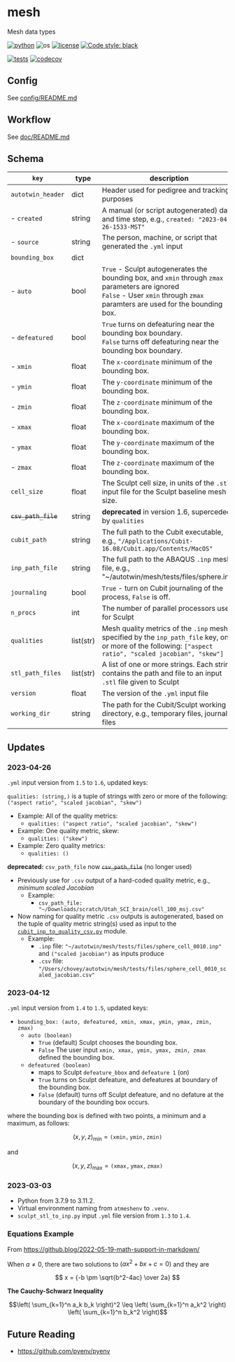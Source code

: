 # mesh

Mesh data types

[![python](https://img.shields.io/badge/python-3.11-blue.svg)](https://www.python.org/)
![os](https://img.shields.io/badge/os-ubuntu%20|%20macos%20|%20windows-blue.svg)
[![license](https://img.shields.io/badge/license-MIT-green.svg)](https://github.com/sandialabs/sibl#license) 
[![Code style: black](https://img.shields.io/badge/code%20style-black-000000.svg)](https://github.com/psf/black)

[![tests](https://github.com/autotwin/mesh/workflows/tests/badge.svg)](https://github.com/autotwin/mesh/actions) [![codecov](https://codecov.io/gh/autotwin/mesh/branch/main/graph/badge.svg?token=XY0UAVX3OD)](https://codecov.io/gh/autotwin/mesh)


## Config

See [config/README.md](config/README.md)

## Workflow

See [doc/README.md](doc/README.md)

## Schema

| `key` | type | description |
| --- | --- | --- |
| `autotwin_header` | dict | Header used for pedigree and tracking purposes
| - `created`       | string | A manual (or script autogenerated) date and time step, e.g., `created: "2023-04-26-1533-MST"`
| - `source`        | string | The person, machine, or script that generated the `.yml` input
`bounding_box` | dict | 
| - `auto`     | bool | `True` - Sculpt autogenerates the bounding box, and `xmin` through `zmax` parameters are ignored </br>`False` - User `xmin` through `zmax` paramters are used for the bounding box.
| - `defeatured` | bool | `True` turns on defeaturing near the bounding box boundary.</br>`False` turns off defeaturing near the bounding box boundary.
| - `xmin` | float | The `x-coordinate` minimum of the bounding box.
| - `ymin` | float | The `y-coordinate` minimum of the bounding box.
| - `zmin` | float | The `z-coordinate` minimum of the bounding box.
| - `xmax` | float | The `x-coordinate` maximum of the bounding box.
| - `ymax` | float | The `y-coordinate` maximum of the bounding box.
| - `zmax` | float | The `z-coordinate` maximum of the bounding box.
| `cell_size` | float | The Sculpt cell size, in units of the `.stl` input file for the Sculpt baseline mesh size.
| ~~`csv_path_file`~~ | string | **deprecated** in version 1.6, superceded by `qualities`
| `cubit_path` | string | The full path to the Cubit executable, e.g., `"/Applications/Cubit-16.08/Cubit.app/Contents/MacOS"`
| `inp_path_file` | string | The full path to the ABAQUS `.inp` mesh file, e.g., "~/autotwin/mesh/tests/files/sphere.inp"
| `journaling` | bool | `True` - turn on Cubit journaling of the process, `False` is off.
| `n_procs` | int | The number of parallel processors uses for Sculpt
| `qualities` | list(str) | Mesh quality metrics of the `.inp` mesh specified by the `inp_path_file` key, one or more of the following: `["aspect ratio", "scaled jacobian", "skew"]`
| `stl_path_files` | list(str) | A list of one or more strings.  Each string contains the path and file to an input `.stl` file given to Sculpt
| `version` | float | The version of the `.yml` input file
| `working_dir` | string | The path for the Cubit/Sculpt working directory, e.g., temporary files, journal files

## Updates

### 2023-04-26

`.yml` input version from `1.5` to `1.6`, updated keys:

 `qualities: (string,)` is a tuple of strings with zero or more of the following: `("aspect ratio", "scaled jacobian", "skew")`
  * Example: All of the quality metrics:
    * `qualities: ("aspect ratio", "scaled jacobian", "skew")`
  * Example: One quality metric, skew:
    * `qualities: ("skew")`
  * Example: Zero quality metrics:
    * `qualities: ()`

**deprecated:** `csv_path_file` now ~~`csv_path_file`~~ (no longer used)
 * Previously use for `.csv` output of a hard-coded quality metric, e.g., *minimum scaled Jacobian*
   * Example:  
     * `csv_path_file: "~/Downloads/scratch/Utah_SCI_brain/cell_100_msj.csv"`
 * Now naming for quality metric `.csv` outputs is autogenerated, based on the tuple of quality metric string(s) used as input to the [`cubit_inp_to_quality_csv.py`](src/atmesh/cubit_inp_to_quality_csv.py) module.
   * Example:
     * `.inp` file: `"~/autotwin/mesh/tests/files/sphere_cell_0010.inp"` and `("scaled jacobian")` as inputs produce
     * `.csv` file: `"/Users/chovey/autotwin/mesh/tests/files/sphere_cell_0010_scaled_jacobian.csv"`

### 2023-04-12

`.yml` input version from `1.4` to `1.5`, updated keys:

* `bounding_box: (auto, defeatured, xmin, xmax, ymin, ymax, zmin, zmax)`
   * `auto (boolean)`
      * `True` (default) Sculpt chooses the bounding box.
      * `False` The user input `xmin, xmax, ymin, ymax, zmin, zmax` defined the bounding box.
   * `defeatured (boolean)`
      * maps to Sculpt `defeature_bbox` and `defeature 1` (on)
      * `True` turns on Sculpt defeature, and defeatures at boundary of the bounding box.
      * `False` (default) turns off Sculpt defeature, and no defature at the boundary of the bounding box occurs.

where the bounding box is defined with two points, a minimum and a maximum, as follows:

$$(x, y, z)_{\min} = \mathtt{ (xmin, ymin, zmin)}$$

and

$$(x, y, z)_{\max} = \mathtt{ (xmax, ymax, zmax)}$$


### 2023-03-03

* Python from 3.7.9 to 3.11.2.
* Virtual environment naming from `atmeshenv` to `.venv`.
* `sculpt_stl_to_inp.py` input `.yml` file version from `1.3` to `1.4`.

### Equations Example

From https://github.blog/2022-05-19-math-support-in-markdown/

When $a \ne 0$, there are two solutions to $(ax^2 + bx + c = 0)$ and they are

$$ x = {-b \pm \sqrt{b^2-4ac} \over 2a} $$

**The Cauchy-Schwarz Inequality**

```math
\left( \sum_{k=1}^n a_k b_k \right)^2 \leq \left( \sum_{k=1}^n a_k^2 \right) \left( \sum_{k=1}^n b_k^2 \right)
```

## Future Reading

* https://github.com/pyenv/pyenv
